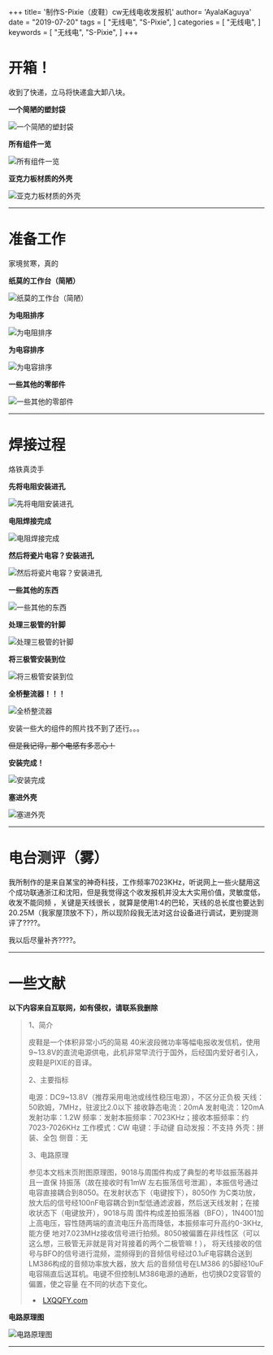 +++
title= '制作S-Pixie（皮鞋）cw无线电收发报机'
author= 'AyalaKaguya'
date = "2019-07-20"
tags = [
    "无线电",
    "S-Pixie",
]
categories = [
    "无线电",
]
keywords = [
    "无线电",
    "S-Pixie",
]
+++

# 开箱！

收到了快递，立马将快递盒大卸八块。

**一个简陋的塑封袋**

![一个简陋的塑封袋](/images/s-pixie/project-pixie-1.jpg)

**所有组件一览**

![所有组件一览](/images/s-pixie/project-pixie-2.jpg)

**亚克力板材质的外壳**

![亚克力板材质的外壳](/images/s-pixie/project-pixie-3.jpg)

-----

# 准备工作

家境贫寒，真的

**纸莫的工作台（简陋）**

![纸莫的工作台（简陋）](/images/s-pixie/project-pixie-4.jpg)

**为电阻排序**

![为电阻排序](/images/s-pixie/project-pixie-5.jpg)

**为电容排序**

![为电容排序](/images/s-pixie/project-pixie-9.jpg)

**一些其他的零部件**

![一些其他的零部件](/images/s-pixie/project-pixie-12.jpg)

-----

# 焊接过程

烙铁真烫手

**先将电阻安装进孔**

![先将电阻安装进孔](/images/s-pixie/project-pixie-6.jpg)

**电阻焊接完成**

![电阻焊接完成](/images/s-pixie/project-pixie-7.jpg)

**然后将瓷片电容？安装进孔**

![然后将瓷片电容？安装进孔](/images/s-pixie/project-pixie-10.jpg)

**一些其他的东西**

![一些其他的东西](/images/s-pixie/project-pixie-13.jpg)

**处理三极管的针脚**

![处理三极管的针脚](/images/s-pixie/project-pixie-14.jpg)

**将三极管安装到位**

![将三极管安装到位](/images/s-pixie/project-pixie-15.jpg)

**全桥整流器！！！**

![全桥整流器](/images/s-pixie/project-pixie-16.jpg)

安装一些大的组件的照片找不到了还行。。。

~~但是我记得，那个电感有多恶心！~~

**安装完成！**

![安装完成](/images/s-pixie/project-pixie-17.jpg)

**塞进外壳**

![塞进外壳](/images/s-pixie/project-pixie-18.jpg)

-----

# 电台测评（雾）

我所制作的是来自某宝的神奇科技，工作频率7023KHz，听说网上一些火腿用这个成功联通浙江和沈阳，但是我觉得这个收发报机并没太大实用价值，灵敏度低，收发不能同频 ，关键是天线很长 ，就算是使用1:4的巴轮，天线的总长度也要达到20.25M（我家屋顶放不下），所以现阶段我无法对这台设备进行调试，更别提测评了????。

我以后尽量补齐????。

-----

# 一些文献

**以下内容来自互联网，如有侵权，请联系我删除**

> 1、简介
> 
> 皮鞋是一个体积非常小巧的简易 40米波段微功率等幅电报收发信机，使用 9~13.8V的直流电源供电，此机非常早流行于国外，后经国内爱好者引入，皮鞋是PIXIE的音译。
>
> 2、主要指标
> 
> 电源：DC9~13.8V（推荐采用电池或线性稳压电源），不区分正负极
> 天线：50欧姆，7MHz，驻波比2.0以下
> 接收静态电流：20mA
> 发射电流：120mA
> 发射功率：1.2W
> 频率：发射本振频率：7023KHz；接收本振频率：约 7023-7026KHz
> 工作模式：CW
> 电键：手动键
> 自动发报：不支持
> 外壳：拼装、全包
> 侧音：无
> 
> 3、电路原理
> 
> 参见本文档末页附图原理图，9018与周围件构成了典型的考毕兹振荡器并且一直保 持振荡（故在接收时有1mW 左右振荡信号泄漏），本振信号通过电容直接耦合到8050。在发射状态下（电键按下），8050作 为C类功放，放大后的信号经100nF电容耦合到π型低通滤波器，然后送天线发射；在接收状态下（电键放开），9018与周 围件构成差拍振荡器（BFO），1N4001加上高电压，容性随两端的直流电压升高而降低，本振频率可升高约0-3KHz,能方便 地对7.023MHz接收信号进行拍频。8050被偏置在非线性区（可以这么想，三极管无非就是背对背接着的两个二极管嘛！）， 将天线接收的信号与BFO的信号进行混频，混频得到的音频信号经过0.1uF电容耦合送到LM386构成的音频功率放大器，放大 后的音频信号在LM386 的5脚经10uF电容隔直后送耳机。电键不但控制LM386电源的通断，也切换D2变容管的偏置，使之容量 在不同的状态下变化。
> 
> -  [LXQQFY.com](LXQQFY.com)

**电路原理图**

![电路原理图](/images/s-pixie/project-pixie-cad.jpg)

-----